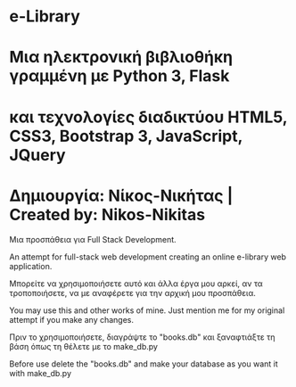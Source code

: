 #                e-Library
# Μια ηλεκτρονική βιβλιοθήκη γραμμένη με Python 3, Flask
# και τεχνολογίες διαδικτύου HTML5, CSS3, Bootstrap 3, JavaScript, JQuery
# Δημιουργία: Νίκος-Νικήτας | Created by: Nikos-Nikitas
 
Μια προσπάθεια για Full Stack Development.

An attempt for full-stack web development creating an online e-library web application.

Μπορείτε να χρησιμοποιήσετε αυτό και άλλα έργα μου αρκεί, αν τα τροποποιήσετε, να με αναφέρετε για την αρχική μου προσπάθεια.

You may use this and other works of mine. Just mention me for my original attempt if you make any changes.

Πριν το χρησιμοποιήσετε, διαγράψτε το "books.db" 
και ξαναφτιάξτε τη βάση όπως τη θέλετε με το make_db.py

Before use delete the "books.db" and make your database
as you want it with make_db.py
